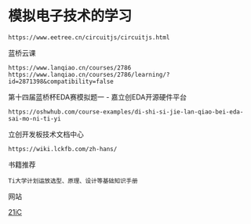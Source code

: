 # 模拟电子技术的学习

~~~
https://www.eetree.cn/circuitjs/circuitjs.html
~~~

蓝桥云课

    https://www.lanqiao.cn/courses/2786
    https://www.lanqiao.cn/courses/2786/learning/?id=2871398&compatibility=false

第十四届蓝桥杯EDA赛模拟题一 - 嘉立创EDA开源硬件平台

    https://oshwhub.com/course-examples/di-shi-si-jie-lan-qiao-bei-eda-sai-mo-ni-ti-yi

立创开发板技术文档中心

    https://wiki.lckfb.com/zh-hans/

书籍推荐

    Ti大学计划运放选型、原理、设计等基础知识手册


网站
    
   [21iC](https://www.21ic.com/)

